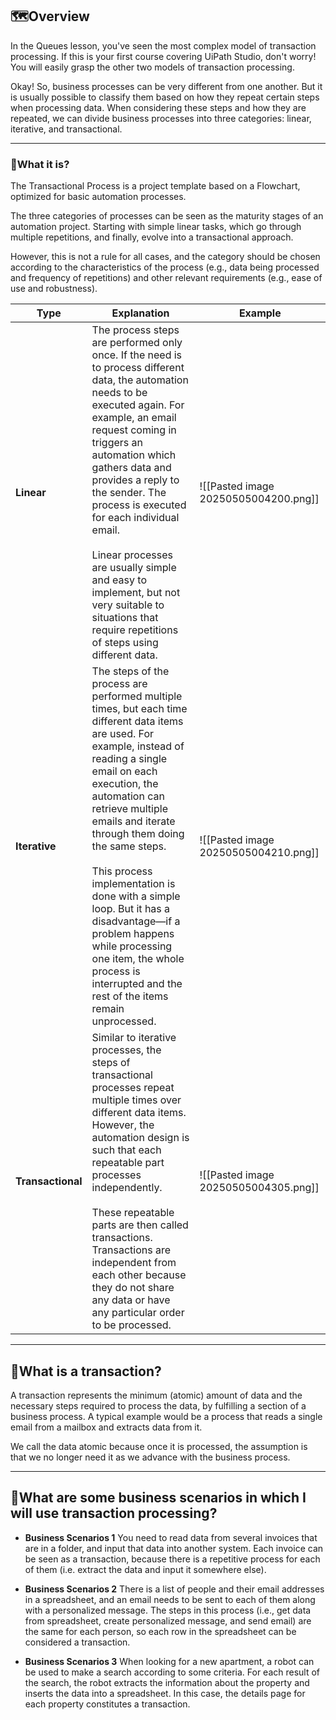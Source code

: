 ## 🗺️Overview

In the Queues lesson, you've seen the most complex model of transaction processing. If this is your first course covering UiPath Studio, don't worry! You will easily grasp the other two models of transaction processing.

Okay! So, business processes can be very different from one another. But it is usually possible to classify them based on how they repeat certain steps when processing data. When considering these steps and how they are repeated, we can divide business processes into three categories: linear, iterative, and transactional.

---
### 🤔What it is?

The Transactional Process is a project template based on a Flowchart, optimized for basic automation processes.

The three categories of processes can be seen as the maturity stages of an automation project. Starting with simple linear tasks, which go through multiple repetitions, and finally, evolve into a transactional approach.

However, this is not a rule for all cases, and the category should be chosen according to the characteristics of the process (e.g., data being processed and frequency of repetitions) and other relevant requirements (e.g., ease of use and robustness).

| Type              | Explanation                                                                                                                                                                                                                                                                                                                                                                                                                                                                               | Example                              |
| ----------------- | ----------------------------------------------------------------------------------------------------------------------------------------------------------------------------------------------------------------------------------------------------------------------------------------------------------------------------------------------------------------------------------------------------------------------------------------------------------------------------------------- | ------------------------------------ |
| **Linear**        | The process steps are performed only once. If the need is to process different data, the automation needs to be executed again. For example, an email request coming in triggers an automation which gathers data and provides a reply to the sender. The process is executed for each individual email.  <br><br>Linear processes are usually simple and easy to implement, but not very suitable to situations that require repetitions of steps using different data.                  | ![[Pasted image 20250505004200.png]] |
| **Iterative**     | The steps of the process are performed multiple times, but each time different data items are used. For example, instead of reading a single email on each execution, the automation can retrieve multiple emails and iterate through them doing the same steps. <br><br>This process implementation is done with a simple loop. But it has a disadvantage—if a problem happens while processing one item, the whole process is interrupted and the rest of the items remain unprocessed. | ![[Pasted image 20250505004210.png]] |
| **Transactional** | Similar to iterative processes, the steps of transactional processes repeat multiple times over different data items. However, the automation design is such that each repeatable part processes independently.<br><br>These repeatable parts are then called transactions. Transactions are independent from each other because they do not share any data or have any particular order to be processed.                                                                                 | ![[Pasted image 20250505004305.png]] |

---

## 🤔What is a transaction?

A transaction represents the minimum (atomic) amount of data and the necessary steps required to process the data, by fulfilling a section of a business process. A typical example would be a process that reads a single email from a mailbox and extracts data from it.

We call the data atomic because once it is processed, the assumption is that we no longer need it as we advance with the business process.

---

## 🤔What are some business scenarios in which I will use transaction processing?

- **Business Scenarios 1**
	You need to read data from several invoices that are in a folder, and input that data into another system. Each invoice can be seen as a transaction, because there is a repetitive process for each of them (i.e. extract the data and input it somewhere else). 
	
- **Business Scenarios 2**
	There is a list of people and their email addresses in a spreadsheet, and an email needs to be sent to each of them along with a personalized message. The steps in this process (i.e., get data from spreadsheet, create personalized message, and send email) are the same for each person, so each row in the spreadsheet can be considered a transaction. 
	
- **Business Scenarios 3**
	When looking for a new apartment, a robot can be used to make a search according to some criteria. For each result of the search, the robot extracts the information about the property and inserts the data into a spreadsheet. In this case, the details page for each property constitutes a transaction.